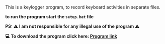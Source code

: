 This is a keylogger program, to record keyboard activities in separate files. 

<strong>to run the program start the <code>setup.bat</code> file</strong><br>

<strong>PS: ⚠️ I am not responsible for any illegal use of the program ⚠️<strong>

<strong>💻 To download the program click here: <a href="https://portfoliioo.github.io/h/Home/Projects/Programs/Python/Keylogger/Keylogger.zip" target="_blank" download>Program link</a></strong>
